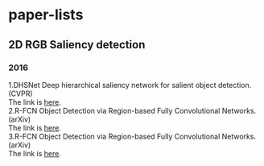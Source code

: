 # paper-lists

## 2D RGB Saliency detection
### 2016
1.DHSNet Deep hierarchical saliency network for salient object detection. (CVPR)  
The link is [here](https://github.com/GuanWenlong/DHSNet-PyTorch).  
2.R-FCN Object Detection via Region-based Fully Convolutional Networks. (arXiv)  
The link is [here](https://github.com/PureDiors/pytorch_RFCN).  
3.R-FCN Object Detection via Region-based Fully Convolutional Networks. (arXiv)  
The link is [here](https://github.com/PureDiors/pytorch_RFCN).  
